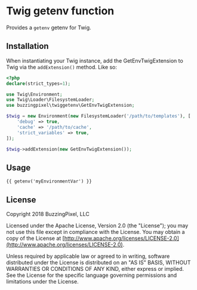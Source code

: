 # Twig getenv function

Provides a `getenv` getenv for Twig.

## Installation

When instantiating your Twig instance, add the GetEnvTwigExtension to Twig via the `addExtension()` method. Like so:

```php
<?php
declare(strict_types=1);

use Twig\Environment;
use Twig\Loader\FilesystemLoader;
use buzzingpixel\twiggetenv\GetEnvTwigExtension;

$twig = new Environment(new FilesystemLoader('/path/to/templates'), [
    'debug' => true,
    'cache' => '/path/to/cache',
    'strict_variables' => true,
]);

$twig->addExtension(new GetEnvTwigExtension());
```

## Usage

```twig
{{ getenv('myEnvironmentVar') }}
```

## License

Copyright 2018 BuzzingPixel, LLC

Licensed under the Apache License, Version 2.0 (the "License");
you may not use this file except in compliance with the License.
You may obtain a copy of the License at [http://www.apache.org/licenses/LICENSE-2.0](http://www.apache.org/licenses/LICENSE-2.0).

Unless required by applicable law or agreed to in writing, software
distributed under the License is distributed on an "AS IS" BASIS,
WITHOUT WARRANTIES OR CONDITIONS OF ANY KIND, either express or implied.
See the License for the specific language governing permissions and
limitations under the License.
